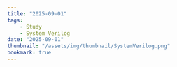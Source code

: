 ```yaml
---
title: "2025-09-01"
tags:
    - Study
    - System Verilog
date: "2025-09-01"
thumbnail: "/assets/img/thumbnail/SystemVerilog.png"
bookmark: true
---
```


